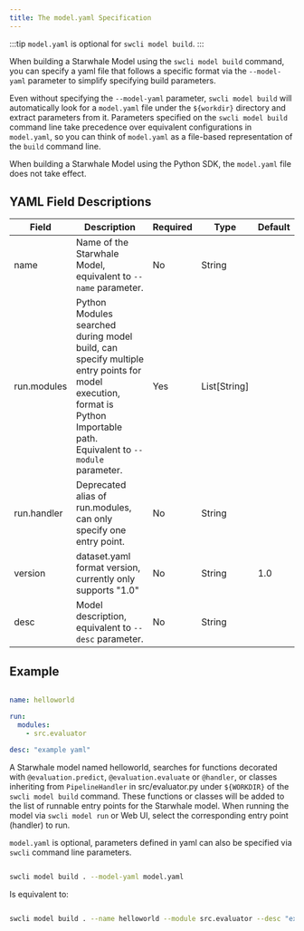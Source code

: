 ```yaml
---
title: The model.yaml Specification
---
```


:::tip
`model.yaml` is optional for `swcli model build`.
:::

When building a Starwhale Model using the `swcli model build` command, you can specify a yaml file that follows a specific format via the `--model-yaml` parameter to simplify specifying build parameters.

Even without specifying the `--model-yaml` parameter, `swcli model build` will automatically look for a `model.yaml` file under the `${workdir}` directory and extract parameters from it. Parameters specified on the `swcli model build` command line take precedence over equivalent configurations in `model.yaml`, so you can think of `model.yaml` as a file-based representation of the `build` command line.

When building a Starwhale Model using the Python SDK, the `model.yaml` file does not take effect.

## YAML Field Descriptions

|Field|Description|Required|Type|Default|
|---|---|-------|---|-----|
|name|Name of the Starwhale Model, equivalent to `--name` parameter.|No|String||
|run.modules|Python Modules searched during model build, can specify multiple entry points for model execution, format is Python Importable path. Equivalent to `--module` parameter.|Yes|List[String]||
|run.handler|Deprecated alias of run.modules, can only specify one entry point.|No|String||
|version|dataset.yaml format version, currently only supports "1.0"|No|String|1.0|
|desc|Model description, equivalent to `--desc` parameter.|No|String||

## Example

```yaml

name: helloworld

run:
  modules:
    - src.evaluator

desc: "example yaml"

```

A Starwhale model named helloworld, searches for functions decorated with `@evaluation.predict`, `@evaluation.evaluate` or `@handler`, or classes inheriting from `PipelineHandler` in src/evaluator.py under `${WORKDIR}` of the `swcli model build` command. These functions or classes will be added to the list of runnable entry points for the Starwhale model. When running the model via `swcli model run` or Web UI, select the corresponding entry point (handler) to run.

`model.yaml` is optional, parameters defined in yaml can also be specified via `swcli` command line parameters.

```bash

swcli model build . --model-yaml model.yaml

```

Is equivalent to:

```bash

swcli model build . --name helloworld --module src.evaluator --desc "example yaml"

```
